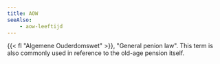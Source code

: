 ```yaml
---
title: AOW
seeAlso:
    - aow-leeftijd
---
```


{{< fl "Algemene Ouderdomswet" >}}, "General penion law". This term is also commonly used in reference to the old-age pension itself.

<!--more-->
